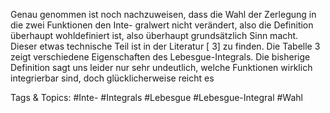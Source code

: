 Genau genommen ist noch nachzuweisen, dass die Wahl der Zerlegung in die zwei Funktionen den Inte-
gralwert nicht verändert, also die Definition überhaupt wohldefiniert ist, also überhaupt grundsätzlich
Sinn macht. Dieser etwas technische Teil ist in der Literatur [ 3] zu finden.
Die Tabelle 3 zeigt verschiedene Eigenschaften des Lebesgue-Integrals. Die bisherige Definition sagt uns
leider nur sehr undeutlich, welche Funktionen wirklich integrierbar sind, doch glücklicherweise reicht es

   Tags & Topics:
   #Inte-
   #Integrals
   #Lebesgue
   #Lebesgue-Integral
   #Wahl